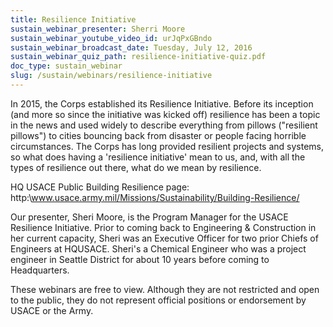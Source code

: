```yaml
---
title: Resilience Initiative
sustain_webinar_presenter: Sherri Moore
sustain_webinar_youtube_video_id: urJqPxGBndo
sustain_webinar_broadcast_date: Tuesday, July 12, 2016
sustain_webinar_quiz_path: resilience-initiative-quiz.pdf
doc_type: sustain_webinar
slug: /sustain/webinars/resilience-initiative
---
```


In 2015, the Corps established its Resilience Initiative. Before its inception (and more so since the initiative was kicked off) resilience has been a topic in the news and used widely to describe everything from pillows ("resilient pillows") to cities bouncing back from disaster or people facing horrible circumstances. The Corps has long provided resilient projects and systems, so what does having a 'resilience initiative' mean to us, and, with all the types of resilience out there, what do we mean by resilience.

HQ USACE Public Building Resilience page:
http:\\www.usace.army.mil/Missions/Sustainability/Building-Resilience/

Our presenter, Sheri Moore, is the Program Manager for the USACE Resilience Initiative. Prior to coming back to Engineering & Construction in her current capacity, Sheri was an Executive Officer for two prior Chiefs of Engineers at HQUSACE. Sheri's a Chemical Engineer who was a project engineer in Seattle District for about 10 years before coming to Headquarters.

These webinars are free to view. Although they are not restricted and open to the public, they do not represent official positions or endorsement by USACE or the Army.
